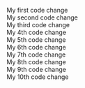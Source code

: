 My first code change<br />
My second code change<br />
My third code change<br />
My 4th code change<br />
My 5th code change<br />
My 6th code change<br />
My 7th code change<br />
My 8th code change<br />
My 9th code change<br />
My 10th code change<br />
